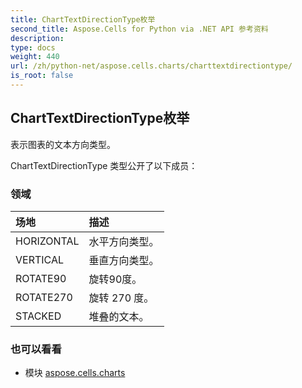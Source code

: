 ```yaml
---
title: ChartTextDirectionType枚举
second_title: Aspose.Cells for Python via .NET API 参考资料
description:
type: docs
weight: 440
url: /zh/python-net/aspose.cells.charts/charttextdirectiontype/
is_root: false
---
```

## ChartTextDirectionType枚举
表示图表的文本方向类型。



ChartTextDirectionType 类型公开了以下成员：

### 领域
|场地|描述|
| :- | :- |
| HORIZONTAL |水平方向类型。|
| VERTICAL |垂直方向类型。|
| ROTATE90 |旋转90度。|
| ROTATE270 |旋转 270 度。|
| STACKED |堆叠的文本。|



### 也可以看看
* 模块 [aspose.cells.charts](..)
